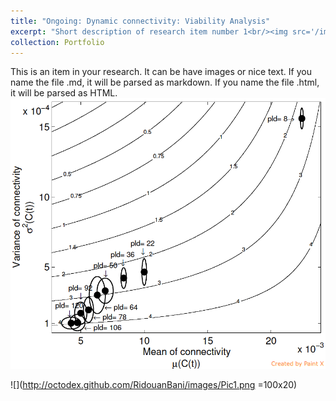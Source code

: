 ```yaml
---
title: "Ongoing: Dynamic connectivity: Viability Analysis"
excerpt: "Short description of research item number 1<br/><img src='/images/Pic1.png'>"
collection: Portfolio
---
```


This is an item in your research. It can be have images or nice text. If you name the file .md, it will be parsed as markdown. If you name the file .html, it will be parsed as HTML. 
<br/><img src='/images/Pic1.png'>

![](http://octodex.github.com/RidouanBani/images/Pic1.png =100x20)
